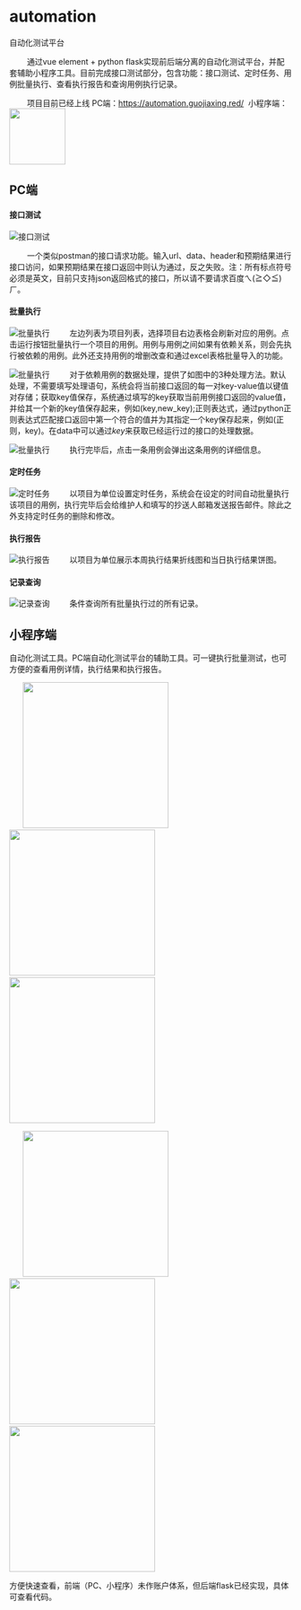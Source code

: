 # automation
自动化测试平台

&nbsp;&nbsp;&nbsp;&nbsp;&nbsp;&nbsp;&nbsp;&nbsp;通过vue element + python flask实现前后端分离的自动化测试平台，并配套辅助小程序工具。目前完成接口测试部分，包含功能：接口测试、定时任务、用例批量执行、查看执行报告和查询用例执行记录。

&nbsp;&nbsp;&nbsp;&nbsp;&nbsp;&nbsp;&nbsp;&nbsp;项目目前已经上线 PC端：https://automation.guojiaxing.red/ &nbsp;小程序端：<img src="https://github.com/guojiaxing1995/automation/blob/master/github_img/wei-mini.jpg" width="100"/>

## PC端
#### 接口测试
![接口测试](https://github.com/guojiaxing1995/automation/blob/master/github_img/接口测试.jpg)

&nbsp;&nbsp;&nbsp;&nbsp;&nbsp;&nbsp;&nbsp;&nbsp;一个类似postman的接口请求功能。输入url、data、header和预期结果进行接口访问，如果预期结果在接口返回中则认为通过，反之失败。注：所有标点符号必须是英文，目前只支持json返回格式的接口，所以请不要请求百度ㄟ(≧◇≦)ㄏ。

#### 批量执行
![批量执行](https://github.com/guojiaxing1995/automation/blob/master/github_img/批量执行1.jpg)
&nbsp;&nbsp;&nbsp;&nbsp;&nbsp;&nbsp;&nbsp;&nbsp;左边列表为项目列表，选择项目右边表格会刷新对应的用例。点击运行按钮批量执行一个项目的用例。用例与用例之间如果有依赖关系，则会先执行被依赖的用例。此外还支持用例的增删改查和通过excel表格批量导入的功能。

![批量执行](https://github.com/guojiaxing1995/automation/blob/master/github_img/批量执行2.jpg)
&nbsp;&nbsp;&nbsp;&nbsp;&nbsp;&nbsp;&nbsp;&nbsp;对于依赖用例的数据处理，提供了如图中的3种处理方法。默认处理，不需要填写处理语句，系统会将当前接口返回的每一对key-value值以键值对存储；获取key值保存，系统通过填写的key获取当前用例接口返回的value值，并给其一个新的key值保存起来，例如(key,new_key);正则表达式，通过python正则表达式匹配接口返回中第一个符合的值并为其指定一个key保存起来，例如(正则，key)。在data中可以通过$key$来获取已经运行过的接口的处理数据。

![批量执行](https://github.com/guojiaxing1995/automation/blob/master/github_img/批量执行3.jpg)
&nbsp;&nbsp;&nbsp;&nbsp;&nbsp;&nbsp;&nbsp;&nbsp;执行完毕后，点击一条用例会弹出这条用例的详细信息。

#### 定时任务
![定时任务](https://github.com/guojiaxing1995/automation/blob/master/github_img/定时任务.jpg)
&nbsp;&nbsp;&nbsp;&nbsp;&nbsp;&nbsp;&nbsp;&nbsp;以项目为单位设置定时任务，系统会在设定的时间自动批量执行该项目的用例，执行完毕后会给维护人和填写的抄送人邮箱发送报告邮件。除此之外支持定时任务的删除和修改。

#### 执行报告
![执行报告](https://github.com/guojiaxing1995/automation/blob/master/github_img/执行报告.jpg)
&nbsp;&nbsp;&nbsp;&nbsp;&nbsp;&nbsp;&nbsp;&nbsp;以项目为单位展示本周执行结果折线图和当日执行结果饼图。

#### 记录查询
![记录查询](https://github.com/guojiaxing1995/automation/blob/master/github_img/记录查询.jpg)
&nbsp;&nbsp;&nbsp;&nbsp;&nbsp;&nbsp;&nbsp;&nbsp;条件查询所有批量执行过的所有记录。

## 小程序端
自动化测试工具。PC端自动化测试平台的辅助工具。可一键执行批量测试，也可方便的查看用例详情，执行结果和执行报告。


&nbsp;&nbsp;&nbsp;&nbsp;&nbsp;&nbsp;<img src="https://github.com/guojiaxing1995/automation/blob/master/github_img/1.jpg" width="260"/>&nbsp;&nbsp;&nbsp;&nbsp;&nbsp;&nbsp;<img src="https://github.com/guojiaxing1995/automation/blob/master/github_img/2.jpg" width="260"/>&nbsp;&nbsp;&nbsp;&nbsp;&nbsp;&nbsp;<img src="https://github.com/guojiaxing1995/automation/blob/master/github_img/3.jpg" width="260" />


&nbsp;&nbsp;&nbsp;&nbsp;&nbsp;&nbsp;<img src="https://github.com/guojiaxing1995/automation/blob/master/github_img/4.jpg" width="260"/>&nbsp;&nbsp;&nbsp;&nbsp;&nbsp;&nbsp;<img src="https://github.com/guojiaxing1995/automation/blob/master/github_img/5.jpg" width="260"/>&nbsp;&nbsp;&nbsp;&nbsp;&nbsp;&nbsp;<img src="https://github.com/guojiaxing1995/automation/blob/master/github_img/6.jpg" width="260" />


方便快速查看，前端（PC、小程序）未作账户体系，但后端flask已经实现，具体可查看代码。

